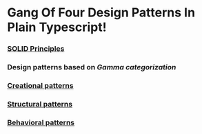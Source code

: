 # Gang Of Four Design Patterns In Plain Typescript!

### [ SOLID Principles ](https://github.com/tajpouria/GOF-design-pattenrs/tree/master/SOLID_Principles)

### Design patterns based on _Gamma categorization_

### [ Creational patterns ](https://github.com/tajpouria/GOF-design-pattenrs/tree/master/Patternts_Gamma_Catogorization/Creational_Patterns)

### [ Structural patterns ](https://github.com/tajpouria/GOF-design-pattenrs/tree/master/Patternts_Gamma_Catogorization/Structural_Patterns)

### [ Behavioral patterns ](https://github.com/tajpouria/GOF-design-pattenrs/tree/master/Patternts_Gamma_Catogorization/Behavioral_Patterns)
